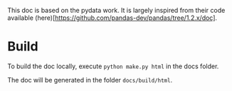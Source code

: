This doc is based on the pydata work. It is largely inspired from their code available (here)[https://github.com/pandas-dev/pandas/tree/1.2.x/doc].

# Build
To build the doc locally, execute `python make.py html` in the docs folder. 

The doc will be generated in the folder `docs/build/html`.